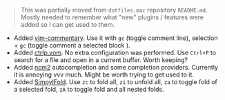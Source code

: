 > This was partially moved from `dotfiles.mac` repository `README.md`. Mostly
> needed to remember what "new" plugins / features were added so  I can get
> used to them.

- Added [vim-commentary](https://github.com/tpope/vim-commentary). Use it with
  `gc` (toggle comment line), selection + `gc` (toggle comment a selected block
  ).
- Added [ctrlp.vom](https://github.com/ctrlpvim/ctrlp.vim). No extra
  configuration was performed. Use `Ctrl+P` to search for a file and open in
  a current buffer. Worth keeping?
- Added [ncm2](https://github.com/ncm2/ncm2) autocompletion and some
  completion providers. Currently it is annoying vvv much. Might be worth
  trying to get used to it.
- Added [SimpylFold](https://github.com/tmhedberg/SimpylFold). Use `zc` to
  fold all, `zi` to unfold all, `za` to toggle fold of a selected fold,
  `zA` to toggle fold and all nested folds.
